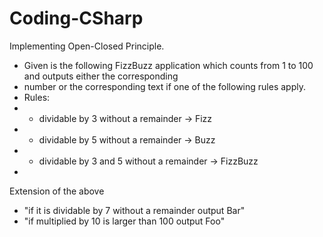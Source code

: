 # Coding-CSharp

Implementing Open-Closed Principle.
 * Given is the following FizzBuzz application which counts from 1 to 100 and outputs either the corresponding
 * number or the corresponding text if one of the following rules apply.
 * Rules:
 *  - dividable by 3 without a remainder -> Fizz
 *  - dividable by 5 without a remainder -> Buzz
 *  - dividable by 3 and 5 without a remainder -> FizzBuzz
 *
 Extension of the above
 * "if it is dividable by 7 without a remainder output Bar"
 * "if multiplied by 10 is larger than 100 output Foo"

